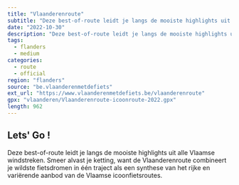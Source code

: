 ```yaml
---
title: "Vlaanderenroute"
subtitle: "Deze best-of-route leidt je langs de mooiste highlights uit alle Vlaamse windstreken."
date: "2022-10-30"
description: "Deze best-of-route leidt je langs de mooiste highlights uit alle Vlaamse windstreken." 
tags:
  - flanders
  - medium
categories: 
  - route
  - official
region: "flanders"
source: "be.vlaanderenmetdefiets"
ext_url: "https://www.vlaanderenmetdefiets.be/vlaanderenroute"
gpx: "vlaanderen/Vlaanderenroute-icoonroute-2022.gpx"
length: 962
---
```


## Lets' Go !

Deze best-of-route leidt je langs de mooiste highlights uit alle Vlaamse windstreken. Smeer alvast je ketting, want de Vlaanderenroute combineert je wildste fietsdromen in één traject als een synthese van het rijke en variërende aanbod van de Vlaamse icoonfietsroutes.